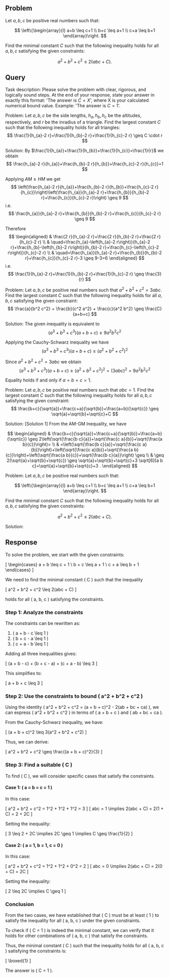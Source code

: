 ## Problem

Let $a, b, c$ be positive real numbers such that:

$$
\left\{\begin{array}{l}
a+b \leq c+1 \\
b+c \leq a+1 \\
c+a \leq b+1
\end{array}\right.
$$

Find the minimal constant $C$ such that the following inequality holds for all $a, b, c$ satisfying the given constraints:

$$
a^2+b^2+c^2 \leq 2 (a b c + C).
$$

## Query

Task description: Please solve the problem with clear, rigorous, and logically sound steps. At the end of your response, state your answer in exactly this format: 'The answer is $C=X$', where X is your calculated numerical bound value. Example: 'The answer is $C=1$'.



Problem: Let $a, b, c$ be the side lengths, $h_{a}, h_{b}, h_{c}$ be the altitudes, respectively, and $r$ be the inradius of a triangle. Find the largest constant $C$ such that the following inequality holds for all triangles:
$$
\frac{1}{h_{a}-2 r}+\frac{1}{h_{b}-2 r}+\frac{1}{h_{c}-2 r} \geq C \cdot r
$$

Solution: By $\frac{1}{h_{a}}+\frac{1}{h_{b}}+\frac{1}{h_{c}}=\frac{1}{r}$ we obtain
$$
\frac{h_{a}-2 r}{h_{a}}+\frac{h_{b}-2 r}{h_{b}}+\frac{h_{c}-2 r}{h_{c}}=1
$$

Applying $A M \geq H M$ we get
$$
\left(\frac{h_{a}-2 r}{h_{a}}+\frac{h_{b}-2 r}{h_{b}}+\frac{h_{c}-2 r}{h_{c}}\right)\left(\frac{h_{a}}{h_{a}-2 r}+\frac{h_{b}}{h_{b}-2 r}+\frac{h_{c}}{h_{c}-2 r}\right) \geq 9
$$
i.e.
$$
\frac{h_{a}}{h_{a}-2 r}+\frac{h_{b}}{h_{b}-2 r}+\frac{h_{c}}{h_{c}-2 r} \geq 9
$$

Therefore
$$
\begin{aligned}
& \frac{2 r}{h_{a}-2 r}+\frac{2 r}{h_{b}-2 r}+\frac{2 r}{h_{c}-2 r} \\
& \quad=\frac{h_{a}-\left(h_{a}-2 r\right)}{h_{a}-2 r}+\frac{h_{b}-\left(h_{b}-2 r\right)}{h_{b}-2 r}+\frac{h_{c}-\left(h_{c}-2 r\right)}{h_{c}-2 r} \\
& \quad=\frac{h_{a}}{h_{a}-2 r}+\frac{h_{b}}{h_{b}-2 r}+\frac{h_{c}}{h_{c}-2 r}-3 \geq 9-3=6
\end{aligned}
$$
i.e.
$$
\frac{1}{h_{a}-2 r}+\frac{1}{h_{b}-2 r}+\frac{1}{h_{c}-2 r} \geq \frac{3}{r}
$$



Problem: Let $a, b, c$ be positive real numbers such that $a^2 + b^2 + c^2 = 3abc$. Find the largest constant $C$ such that the following inequality holds for all $a, b, c$ satisfying the given constraint:
$$
\frac{a}{b^2 c^2} + \frac{b}{c^2 a^2} + \frac{c}{a^2 b^2} \geq \frac{C}{a+b+c}
$$

Solution: The given inequality is equivalent to
$$
\left(a^{3}+b^{3}+c^{3}\right)(a+b+c) \geq 9 a^{2} b^{2} c^{2}
$$

Applying the Cauchy-Schwarz inequality we have
$$
\left(a^{3}+b^{3}+c^{3}\right)(a+b+c) \geq\left(a^{2}+b^{2}+c^{2}\right)^{2}
$$

Since $a^{2}+b^{2}+c^{2}=3 a b c$ we obtain
$$
\left(a^{3}+b^{3}+c^{3}\right)(a+b+c) \geq\left(a^{2}+b^{2}+c^{2}\right)^{2}=(3 a b c)^{2}=9 a^{2} b^{2} c^{2}
$$

Equality holds if and only if $a=b=c=1$.



Problem: Let $a, b, c$ be positive real numbers such that $a b c = 1$. Find the largest constant $C$ such that the following inequality holds for all $a, b, c$ satisfying the given constraint:
$$
\frac{b+c}{\sqrt{a}}+\frac{c+a}{\sqrt{b}}+\frac{a+b}{\sqrt{c}} \geq \sqrt{a}+\sqrt{b}+\sqrt{c}+C
$$

Solution: [Solution 1]
From the AM-GM Inequality, we have

$$
\begin{aligned}
& \frac{b+c}{\sqrt{a}}+\frac{c+a}{\sqrt{b}}+\frac{a+b}{\sqrt{c}} \geq 2\left(\sqrt{\frac{b c}{a}}+\sqrt{\frac{c a}{b}}+\sqrt{\frac{a b}{c}}\right)= \\
& =\left(\sqrt{\frac{b c}{a}}+\sqrt{\frac{c a}{b}}\right)+\left(\sqrt{\frac{c a}{b}}+\sqrt{\frac{a b}{c}}\right)+\left(\sqrt{\frac{a b}{c}}+\sqrt{\frac{b c}{a}}\right) \geq \\
& \geq 2(\sqrt{a}+\sqrt{b}+\sqrt{c}) \geq \sqrt{a}+\sqrt{b}+\sqrt{c}+3 \sqrt[6]{a b c}=\sqrt{a}+\sqrt{b}+\sqrt{c}+3 .
\end{aligned}
$$

Problem: Let $a, b, c$ be positive real numbers such that:

$$
\left\{\begin{array}{l}
a+b \leq c+1 \\
b+c \leq a+1 \\
c+a \leq b+1
\end{array}\right.
$$

Find the minimal constant $C$ such that the following inequality holds for all $a, b, c$ satisfying the given constraints:

$$
a^2+b^2+c^2 \leq 2 (a b c + C).
$$

Solution:

## Response

To solve the problem, we start with the given constraints:

\[
\begin{cases}
a + b \leq c + 1 \\
b + c \leq a + 1 \\
c + a \leq b + 1
\end{cases}
\]

We need to find the minimal constant \( C \) such that the inequality 

\[
a^2 + b^2 + c^2 \leq 2(abc + C)
\]

holds for all \( a, b, c \) satisfying the constraints.

### Step 1: Analyze the constraints

The constraints can be rewritten as:

1. \( a + b - c \leq 1 \)
2. \( b + c - a \leq 1 \)
3. \( c + a - b \leq 1 \)

Adding all three inequalities gives:

\[
(a + b - c) + (b + c - a) + (c + a - b) \leq 3
\]

This simplifies to:

\[
a + b + c \leq 3
\]

### Step 2: Use the constraints to bound \( a^2 + b^2 + c^2 \)

Using the identity \( a^2 + b^2 + c^2 = (a + b + c)^2 - 2(ab + bc + ca) \), we can express \( a^2 + b^2 + c^2 \) in terms of \( a + b + c \) and \( ab + bc + ca \).

From the Cauchy-Schwarz inequality, we have:

\[
(a + b + c)^2 \leq 3(a^2 + b^2 + c^2)
\]

Thus, we can derive:

\[
a^2 + b^2 + c^2 \geq \frac{(a + b + c)^2}{3}
\]

### Step 3: Find a suitable \( C \)

To find \( C \), we will consider specific cases that satisfy the constraints. 

#### Case 1: \( a = b = c = 1 \)

In this case:

\[
a^2 + b^2 + c^2 = 1^2 + 1^2 + 1^2 = 3
\]
\[
abc = 1 \implies 2(abc + C) = 2(1 + C) = 2 + 2C
\]

Setting the inequality:

\[
3 \leq 2 + 2C \implies 2C \geq 1 \implies C \geq \frac{1}{2}
\]

#### Case 2: \( a = 1, b = 1, c = 0 \)

In this case:

\[
a^2 + b^2 + c^2 = 1^2 + 1^2 + 0^2 = 2
\]
\[
abc = 0 \implies 2(abc + C) = 2(0 + C) = 2C
\]

Setting the inequality:

\[
2 \leq 2C \implies C \geq 1
\]

### Conclusion

From the two cases, we have established that \( C \) must be at least \( 1 \) to satisfy the inequality for all \( a, b, c \) under the given constraints. 

To check if \( C = 1 \) is indeed the minimal constant, we can verify that it holds for other combinations of \( a, b, c \) that satisfy the constraints. 

Thus, the minimal constant \( C \) such that the inequality holds for all \( a, b, c \) satisfying the constraints is:

\[
\boxed{1}
\]

The answer is \( C = 1 \).